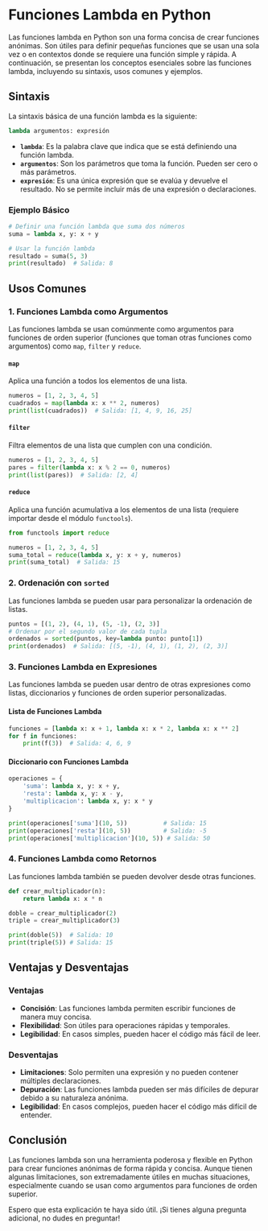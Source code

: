 # Funciones Lambda en Python

Las funciones lambda en Python son una forma concisa de crear funciones anónimas. Son útiles para definir pequeñas funciones que se usan una sola vez o en contextos donde se requiere una función simple y rápida. A continuación, se presentan los conceptos esenciales sobre las funciones lambda, incluyendo su sintaxis, usos comunes y ejemplos.

## Sintaxis

La sintaxis básica de una función lambda es la siguiente:

```python
lambda argumentos: expresión
```

- **`lambda`**: Es la palabra clave que indica que se está definiendo una función lambda.
- **`argumentos`**: Son los parámetros que toma la función. Pueden ser cero o más parámetros.
- **`expresión`**: Es una única expresión que se evalúa y devuelve el resultado. No se permite incluir más de una expresión o declaraciones.

### Ejemplo Básico

```python
# Definir una función lambda que suma dos números
suma = lambda x, y: x + y

# Usar la función lambda
resultado = suma(5, 3)
print(resultado)  # Salida: 8
```

## Usos Comunes

### 1. Funciones Lambda como Argumentos

Las funciones lambda se usan comúnmente como argumentos para funciones de orden superior (funciones que toman otras funciones como argumentos) como `map`, `filter` y `reduce`.

#### `map`

Aplica una función a todos los elementos de una lista.

```python
numeros = [1, 2, 3, 4, 5]
cuadrados = map(lambda x: x ** 2, numeros)
print(list(cuadrados))  # Salida: [1, 4, 9, 16, 25]
```

#### `filter`

Filtra elementos de una lista que cumplen con una condición.

```python
numeros = [1, 2, 3, 4, 5]
pares = filter(lambda x: x % 2 == 0, numeros)
print(list(pares))  # Salida: [2, 4]
```

#### `reduce`

Aplica una función acumulativa a los elementos de una lista (requiere importar desde el módulo `functools`).

```python
from functools import reduce

numeros = [1, 2, 3, 4, 5]
suma_total = reduce(lambda x, y: x + y, numeros)
print(suma_total)  # Salida: 15
```

### 2. Ordenación con `sorted`

Las funciones lambda se pueden usar para personalizar la ordenación de listas.

```python
puntos = [(1, 2), (4, 1), (5, -1), (2, 3)]
# Ordenar por el segundo valor de cada tupla
ordenados = sorted(puntos, key=lambda punto: punto[1])
print(ordenados)  # Salida: [(5, -1), (4, 1), (1, 2), (2, 3)]
```

### 3. Funciones Lambda en Expresiones

Las funciones lambda se pueden usar dentro de otras expresiones como listas, diccionarios y funciones de orden superior personalizadas.

#### Lista de Funciones Lambda

```python
funciones = [lambda x: x + 1, lambda x: x * 2, lambda x: x ** 2]
for f in funciones:
    print(f(3))  # Salida: 4, 6, 9
```

#### Diccionario con Funciones Lambda

```python
operaciones = {
    'suma': lambda x, y: x + y,
    'resta': lambda x, y: x - y,
    'multiplicacion': lambda x, y: x * y
}

print(operaciones['suma'](10, 5))          # Salida: 15
print(operaciones['resta'](10, 5))         # Salida: -5
print(operaciones['multiplicacion'](10, 5)) # Salida: 50
```

### 4. Funciones Lambda como Retornos

Las funciones lambda también se pueden devolver desde otras funciones.

```python
def crear_multiplicador(n):
    return lambda x: x * n

doble = crear_multiplicador(2)
triple = crear_multiplicador(3)

print(doble(5))  # Salida: 10
print(triple(5)) # Salida: 15
```

## Ventajas y Desventajas

### Ventajas

- **Concisión**: Las funciones lambda permiten escribir funciones de manera muy concisa.
- **Flexibilidad**: Son útiles para operaciones rápidas y temporales.
- **Legibilidad**: En casos simples, pueden hacer el código más fácil de leer.

### Desventajas

- **Limitaciones**: Solo permiten una expresión y no pueden contener múltiples declaraciones.
- **Depuración**: Las funciones lambda pueden ser más difíciles de depurar debido a su naturaleza anónima.
- **Legibilidad**: En casos complejos, pueden hacer el código más difícil de entender.

## Conclusión

Las funciones lambda son una herramienta poderosa y flexible en Python para crear funciones anónimas de forma rápida y concisa. Aunque tienen algunas limitaciones, son extremadamente útiles en muchas situaciones, especialmente cuando se usan como argumentos para funciones de orden superior.

Espero que esta explicación te haya sido útil. ¡Si tienes alguna pregunta adicional, no dudes en preguntar!